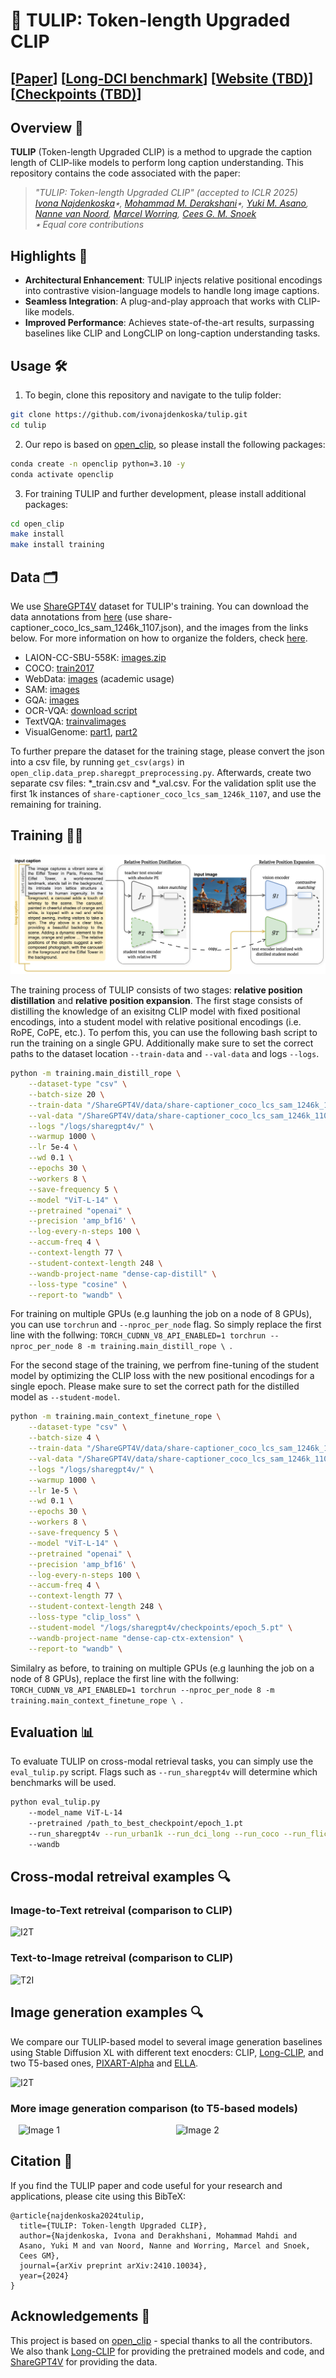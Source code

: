 # 🌷 TULIP: Token-length Upgraded CLIP 
## [[Paper](https://arxiv.org/pdf/2410.10034)] [[Long-DCI benchmark](https://huggingface.co/datasets/mderakhshani/Long-DCI)] [[Website (TBD)]()] [[Checkpoints (TBD)]()]



## Overview 🌟  
**TULIP** (Token-length Upgraded CLIP) is a method to upgrade the caption length of CLIP-like models to perform long caption understanding. This repository contains the code associated with the paper:  
> *"TULIP: Token-length Upgraded CLIP"  (accepted to ICLR 2025)*  
> *[Ivona Najdenkoska](https://ivonajdenkoska.github.io/)٭, [Mohammad M. Derakshani](https://mmderakhshani.github.io/)٭, [Yuki M. Asano](https://yukimasano.github.io/), [Nanne van Noord](https://nanne.github.io/), [Marcel Worring](https://staff.fnwi.uva.nl/m.worring/), [Cees G. M. Snoek](https://www.ceessnoek.info/)*  
> *٭ Equal core contributions* 
 

## Highlights 🚀  
- **Architectural Enhancement**: TULIP injects relative positional encodings into contrastive vision-language models to handle long image captions.
- **Seamless Integration**: A plug-and-play approach that works with CLIP-like models.
- **Improved Performance**: Achieves state-of-the-art results, surpassing baselines like CLIP and LongCLIP on long-caption understanding tasks.


## Usage 🛠️
1. To begin, clone this repository and navigate to the tulip folder:
```bash
git clone https://github.com/ivonajdenkoska/tulip.git
cd tulip
```

2. Our repo is based on [open_clip](https://github.com/mlfoundations/open_clip), so please install the following packages:
```bash
conda create -n openclip python=3.10 -y
conda activate openclip
```

3. For training TULIP and further development, please install additional packages:
```bash
cd open_clip
make install
make install training
```

## Data 🗂️

We use [ShareGPT4V](https://sharegpt4v.github.io/) dataset for TULIP's training. You can download the data annotations from [here](https://huggingface.co/datasets/Lin-Chen/ShareGPT4V/tree/main) (use share-captioner_coco_lcs_sam_1246k_1107.json), and the images from the links below. For more information on how to organize the folders, check [here](https://github.com/beichenzbc/Long-CLIP/blob/main/train/train.md#2-prepare-sharegpt4v-dataset).
- LAION-CC-SBU-558K: [images.zip](https://huggingface.co/datasets/liuhaotian/LLaVA-Pretrain/blob/main/images.zip)
- COCO: [train2017](http://images.cocodataset.org/zips/train2017.zip)
- WebData: [images](https://drive.google.com/drive/folders/1tCUQ-sq6vdshZVkF0ZeF3K4eztkXJgax?usp=sharing) (academic usage)
- SAM: [images](https://ai.meta.com/datasets/segment-anything-downloads/)
- GQA: [images](https://downloads.cs.stanford.edu/nlp/data/gqa/images.zip)
- OCR-VQA: [download script](https://drive.google.com/drive/folders/1_GYPY5UkUy7HIcR0zq3ZCFgeZN7BAfm_?usp=sharing)
- TextVQA: [trainvalimages](https://dl.fbaipublicfiles.com/textvqa/images/train_val_images.zip)
- VisualGenome: [part1](https://cs.stanford.edu/people/rak248/VG_100K_2/images.zip), [part2](https://cs.stanford.edu/people/rak248/VG_100K_2/images2.zip)

To further prepare the dataset for the training stage, please convert the json into a csv file, by running ```get_csv(args)``` in ```open_clip.data_prep.sharegpt_preprocessing.py```. Afterwards, create two separate csv files: *_train.csv and *_val.csv. For the validation split use the first 1k instances of ```share-captioner_coco_lcs_sam_1246k_1107```, and use the remaining for training.

## Training 🏋️‍♂️
![TULIP_framework](images/framework.png)

The training process of TULIP consists of two stages: **relative position distillation** and **relative position expansion**. 
The first stage consists of distilling the knowledge of an exisitng CLIP model with fixed positional encodings, into a student model with relative positional encodings (i.e. RoPE, CoPE, etc.). To perfom this, you can use the following bash script to run the training on a single GPU. Additionally make sure to set the correct paths to the dataset location ```--train-data``` and ```--val-data``` and logs ```--logs```.

```bash
python -m training.main_distill_rope \
    --dataset-type "csv" \
    --batch-size 20 \
    --train-data "/ShareGPT4V/data/share-captioner_coco_lcs_sam_1246k_1107_train.csv" \
    --val-data "/ShareGPT4V/data/share-captioner_coco_lcs_sam_1246k_1107_val.csv" \
    --logs "/logs/sharegpt4v/" \
    --warmup 1000 \
    --lr 5e-4 \
    --wd 0.1 \
    --epochs 30 \
    --workers 8 \
    --save-frequency 5 \
    --model "ViT-L-14" \
    --pretrained "openai" \
    --precision 'amp_bf16' \
    --log-every-n-steps 100 \
    --accum-freq 4 \
    --context-length 77 \
    --student-context-length 248 \
    --wandb-project-name "dense-cap-distill" \
    --loss-type "cosine" \
    --report-to "wandb" \
  ```

For training on multiple GPUs (e.g launhing the job on a node of 8 GPUs), you can use ```torchrun``` and ```--nproc_per_node``` flag. So simply replace the first line with the follwing: ```TORCH_CUDNN_V8_API_ENABLED=1 torchrun --nproc_per_node 8 -m training.main_distill_rope \ ```.

For the second stage of the training, we perfrom fine-tuning of the student model by optimizing the CLIP loss with the new positional encodings for a single epoch. Please make sure to set the correct path for the distilled model as ```--student-model```.
```bash
python -m training.main_context_finetune_rope \
    --dataset-type "csv" \
    --batch-size 4 \
    --train-data "/ShareGPT4V/data/share-captioner_coco_lcs_sam_1246k_1107_train.csv" \
    --val-data "/ShareGPT4V/data/share-captioner_coco_lcs_sam_1246k_1107_val.csv" \
    --logs "/logs/sharegpt4v/" \
    --warmup 1000 \
    --lr 1e-5 \
    --wd 0.1 \
    --epochs 30 \
    --workers 8 \
    --save-frequency 5 \
    --model "ViT-L-14" \
    --pretrained "openai" \
    --precision 'amp_bf16' \
    --log-every-n-steps 100 \
    --accum-freq 4 \
    --context-length 77 \
    --student-context-length 248 \
    --loss-type "clip_loss" \
    --student-model "/logs/sharegpt4v/checkpoints/epoch_5.pt" \
    --wandb-project-name "dense-cap-ctx-extension" \
    --report-to "wandb" \

```
Similalry as before, to training on multiple GPUs (e.g launhing the job on a node of 8 GPUs), replace the first line with the follwing: ```TORCH_CUDNN_V8_API_ENABLED=1 torchrun --nproc_per_node 8 -m training.main_context_finetune_rope \ ```.

## Evaluation 📊
To evaluate TULIP on cross-modal retrieval tasks, you can simply use the ```eval_tulip.py``` script. Flags such as ```--run_sharegpt4v``` will determine which benchmarks will be used.

```bash
python eval_tulip.py 
    --model_name ViT-L-14 
    --pretrained /path_to_best_checkpoint/epoch_1.pt 
    --run_sharegpt4v --run_urban1k --run_dci_long --run_coco --run_flickr 
    --wandb
```
## Cross-modal retreival examples 🔍
### Image-to-Text retreival (comparison to CLIP)
![I2T](images/i2t-retrieval.png)

### Text-to-Image retreival (comparison to CLIP)
![T2I](images/t2i-retrieval.png)

## Image generation examples 🔍 
We compare our TULIP-based model to several image generation baselines using Stable Diffusion XL with different text enocders: CLIP, [Long-CLIP](https://github.com/beichenzbc/Long-CLIP), and two T5-based ones, [PIXART-Alpha](https://pixart-alpha.github.io/) and [ELLA](https://ella-diffusion.github.io/). 

![I2T](images/image_gen_comparison.png)

### More image generation comparison (to T5-based models)  

<div style="display: flex; justify-content: space-around;">
  <img src="images/image_gen_comparison_1.png" alt="Image 1" title="Image 1" width="45%">
  <img src="images/image_gen_comparison_2.png" alt="Image 2" title="Image 2" width="45%">
</div>

## Citation 📜
If you find the TULIP paper and code useful for your research and applications, please cite using this BibTeX:
```
@article{najdenkoska2024tulip,
  title={TULIP: Token-length Upgraded CLIP},
  author={Najdenkoska, Ivona and Derakhshani, Mohammad Mahdi and 
  Asano, Yuki M and van Noord, Nanne and Worring, Marcel and Snoek, 
  Cees GM},
  journal={arXiv preprint arXiv:2410.10034},
  year={2024}
}
```

## Acknowledgements 🌸
This project is based on [open_clip](https://github.com/mlfoundations/open_clip) - special thanks to all the contributors. We also thank [Long-CLIP](https://github.com/beichenzbc/Long-CLIP) for providing the pretrained models and code, and [ShareGPT4V](https://sharegpt4v.github.io/) for providing the data.
